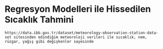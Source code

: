 # Regresyon Modelleri ile Hissedilen Sıcaklık Tahmini

    https://data.ibb.gov.tr/dataset/meteorology-observation-station-data-set sitesinden edindiğim meteoroloji verileri ile sıcaklık, nem, rüzgar, yağış gibi değişkenler sayesinde 

